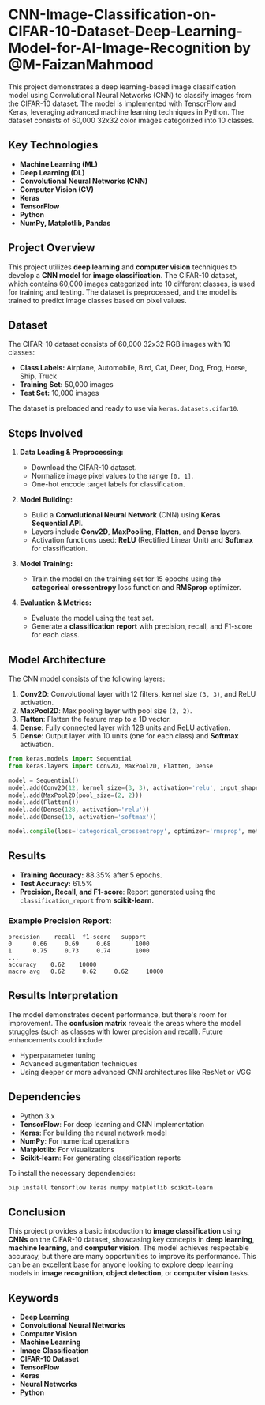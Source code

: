 # CNN-Image-Classification-on-CIFAR-10-Dataset-Deep-Learning-Model-for-AI-Image-Recognition by @M-FaizanMahmood


This project demonstrates a deep learning-based image classification model using Convolutional Neural Networks (CNN) to classify images from the CIFAR-10 dataset. The model is implemented with TensorFlow and Keras, leveraging advanced machine learning techniques in Python. The dataset consists of 60,000 32x32 color images categorized into 10 classes.

## Key Technologies

- **Machine Learning (ML)**
- **Deep Learning (DL)**
- **Convolutional Neural Networks (CNN)**
- **Computer Vision (CV)**
- **Keras** 
- **TensorFlow**
- **Python**
- **NumPy, Matplotlib, Pandas**

## Project Overview

This project utilizes **deep learning** and **computer vision** techniques to develop a **CNN model** for **image classification**. The CIFAR-10 dataset, which contains 60,000 images categorized into 10 different classes, is used for training and testing. The dataset is preprocessed, and the model is trained to predict image classes based on pixel values.

## Dataset

The CIFAR-10 dataset consists of 60,000 32x32 RGB images with 10 classes:
- **Class Labels:** Airplane, Automobile, Bird, Cat, Deer, Dog, Frog, Horse, Ship, Truck
- **Training Set:** 50,000 images
- **Test Set:** 10,000 images

The dataset is preloaded and ready to use via `keras.datasets.cifar10`.

## Steps Involved

1. **Data Loading & Preprocessing:**
   - Download the CIFAR-10 dataset.
   - Normalize image pixel values to the range `[0, 1]`.
   - One-hot encode target labels for classification.

2. **Model Building:**
   - Build a **Convolutional Neural Network** (CNN) using **Keras Sequential API**.
   - Layers include **Conv2D**, **MaxPooling**, **Flatten**, and **Dense** layers.
   - Activation functions used: **ReLU** (Rectified Linear Unit) and **Softmax** for classification.

3. **Model Training:**
   - Train the model on the training set for 15 epochs using the **categorical crossentropy** loss function and **RMSprop** optimizer.

4. **Evaluation & Metrics:**
   - Evaluate the model using the test set.
   - Generate a **classification report** with precision, recall, and F1-score for each class.

## Model Architecture

The CNN model consists of the following layers:
1. **Conv2D**: Convolutional layer with 12 filters, kernel size `(3, 3)`, and ReLU activation.
2. **MaxPool2D**: Max pooling layer with pool size `(2, 2)`.
3. **Flatten**: Flatten the feature map to a 1D vector.
4. **Dense**: Fully connected layer with 128 units and ReLU activation.
5. **Dense**: Output layer with 10 units (one for each class) and **Softmax** activation.

```python
from keras.models import Sequential
from keras.layers import Conv2D, MaxPool2D, Flatten, Dense

model = Sequential()
model.add(Conv2D(12, kernel_size=(3, 3), activation='relu', input_shape=(32, 32, 3), padding='same'))
model.add(MaxPool2D(pool_size=(2, 2)))
model.add(Flatten())
model.add(Dense(128, activation='relu'))
model.add(Dense(10, activation='softmax'))

model.compile(loss='categorical_crossentropy', optimizer='rmsprop', metrics=['accuracy'])
```

## Results

- **Training Accuracy:** 88.35% after 5 epochs.
- **Test Accuracy:** 61.5%
- **Precision, Recall, and F1-score**: Report generated using the `classification_report` from **scikit-learn**.

### Example Precision Report:
```
precision    recall  f1-score   support
0      0.66     0.69     0.68       1000
1      0.75     0.73     0.74       1000
...
accuracy    0.62    10000
macro avg   0.62     0.62     0.62     10000
```

## Results Interpretation

The model demonstrates decent performance, but there's room for improvement. The **confusion matrix** reveals the areas where the model struggles (such as classes with lower precision and recall). Future enhancements could include:
- Hyperparameter tuning
- Advanced augmentation techniques
- Using deeper or more advanced CNN architectures like ResNet or VGG

## Dependencies

- Python 3.x
- **TensorFlow**: For deep learning and CNN implementation
- **Keras**: For building the neural network model
- **NumPy**: For numerical operations
- **Matplotlib**: For visualizations
- **Scikit-learn**: For generating classification reports

To install the necessary dependencies:

```bash
pip install tensorflow keras numpy matplotlib scikit-learn
```

## Conclusion

This project provides a basic introduction to **image classification** using **CNNs** on the CIFAR-10 dataset, showcasing key concepts in **deep learning**, **machine learning**, and **computer vision**. The model achieves respectable accuracy, but there are many opportunities to improve its performance. This can be an excellent base for anyone looking to explore deep learning models in **image recognition**, **object detection**, or **computer vision** tasks.

## Keywords
- **Deep Learning**
- **Convolutional Neural Networks**
- **Computer Vision**
- **Machine Learning**
- **Image Classification**
- **CIFAR-10 Dataset**
- **TensorFlow**
- **Keras**
- **Neural Networks**
- **Python**

